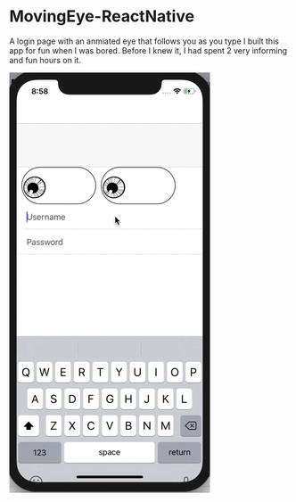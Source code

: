 # MovingEye-ReactNative
A login page with an anmiated eye that follows you as you type
I built this app for fun when I was bored. 
Before I knew it, I had spent 2 very informing and fun hours on it.

![Login gif](login.gif?raw=true "gif")
